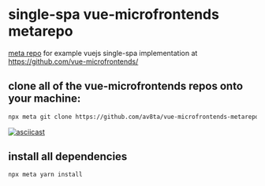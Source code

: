 # single-spa vue-microfrontends metarepo

[meta repo](https://www.npmjs.com/package/meta) for example vuejs single-spa implementation at https://github.com/vue-microfrontends/

## clone all of the vue-microfrontends repos onto your machine:

```bash
npx meta git clone https://github.com/av8ta/vue-microfrontends-metarepo.git
```

[![asciicast](https://asciinema.org/a/efwJSpGYUi5ex0CaAhu6qfzkQ.svg)](https://asciinema.org/a/efwJSpGYUi5ex0CaAhu6qfzkQ)

## install all dependencies

```bash
npx meta yarn install
```
